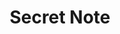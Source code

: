 ---
templateKey: blog-post
featuredpost: false
featuredimage: /assets/Secret_Note.png
title: Secret Note
description: Special
testfield: 158
---